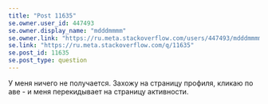 ```yaml
---
title: "Post 11635"
se.owner.user_id: 447493
se.owner.display_name: "mdddmmmm"
se.owner.link: "https://ru.meta.stackoverflow.com/users/447493/mdddmmmm"
se.link: "https://ru.meta.stackoverflow.com/q/11635"
se.post_id: 11635
se.post_type: question
---
```

<p>У меня ничего не получается. Захожу на страницу профиля, кликаю по аве - и меня перекидывает на страницу активности.</p>
